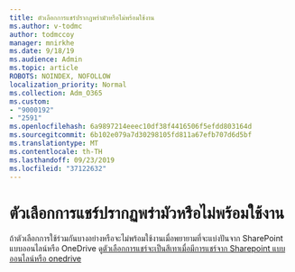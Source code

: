 ```yaml
---
title: ตัวเลือกการแชร์ปรากฏพร่ามัวหรือไม่พร้อมใช้งาน
ms.author: v-todmc
author: todmccoy
manager: mnirkhe
ms.date: 9/18/19
ms.audience: Admin
ms.topic: article
ROBOTS: NOINDEX, NOFOLLOW
localization_priority: Normal
ms.collection: Adm_O365
ms.custom:
- "9000192"
- "2591"
ms.openlocfilehash: 6a9897214eeec10df38f4416506f5efdd803164d
ms.sourcegitcommit: 6b102e079a7d30298105fd811a67efb707d6d5bf
ms.translationtype: MT
ms.contentlocale: th-TH
ms.lasthandoff: 09/23/2019
ms.locfileid: "37122632"
---
```

# <a name="sharing-options-appear-dim-or-are-not-available"></a>ตัวเลือกการแชร์ปรากฏพร่ามัวหรือไม่พร้อมใช้งาน

ถ้าตัวเลือกการใช้ร่วมกันบางอย่างหรือจะไม่พร้อมใช้งานเมื่อพยายามที่จะแบ่งปันจาก SharePoint แบบออนไลน์หรือ OneDrive ดู[ตัวเลือกการแชร์จะเป็นสีเทาเมื่อมีการแชร์จาก Sharepoint แบบออนไลน์หรือ onedrive](https://docs.microsoft.com/sharepoint/support/administration/sharing-options-grayed-out-when-sharing-from-sharepoint-online-or-onedrive)